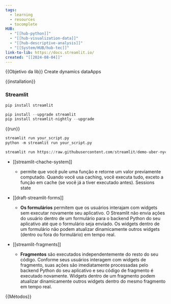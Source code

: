 ```yaml
---
tags:
  - learning
  - resources
  - tocomplete
HUB:
  - "[[hub-python]]"
  - "[[hub-visualization-data]]"
  - "[[hub-descriptive-analysis]]"
  - "[[System/HUB/hub-tec]]"
link-to-lib: https://docs.streamlit.io/
created: "[[2024-08-04]]"
---
```

{{Objetivo da lib}}
Create dynamics dataApps

{{installation}}

### Streamlit

```python
pip install streamlit
```

```python
pip install --upgrade streamlit
pip install streamlit-nightly --upgrade
```

{{run}}
```python
streamlit run your_script.py
python -m streamlit run your_script.py

streamlit run https://raw.githubusercontent.com/streamlit/demo-uber-nyc-pickups/master/streamlit_app.py

```


- [[streamlit-chache-system]]
	- permite que você pule uma função e retorne um valor previamente computado. Quando você usa caching, você executa tudo, exceto a função em cache (se você já a tiver executado antes).
Sessions state

- [[draft-streamlit-forms]]
	- **Os formulários** permitem que os usuários interajam com widgets sem executar novamente seu aplicativo. O Streamlit não envia ações do usuário dentro de um formulário para o backend Python do seu aplicativo até que o formulário seja enviado. Os widgets dentro de um formulário não podem atualizar dinamicamente outros widgets (dentro ou fora do formulário) em tempo real.
- [[streamlit-fragments]]
	- **Fragmentos** são executados independentemente do resto do seu código. Conforme seus usuários interagem com widgets de fragmento, suas ações são imediatamente processadas pelo backend Python do seu aplicativo e seu código de fragmento é executado novamente. Widgets dentro de um fragmento podem atualizar dinamicamente outros widgets dentro do mesmo fragmento em tempo real.










{{Métodos}}